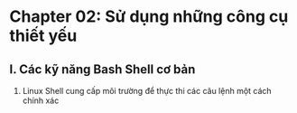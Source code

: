 # Chapter 02: Sử dụng những công cụ thiết yếu

## I. Các kỹ năng Bash Shell cơ bản

1. Linux Shell cung cấp môi trường để thực thi các câu lệnh một cách chính xác 




